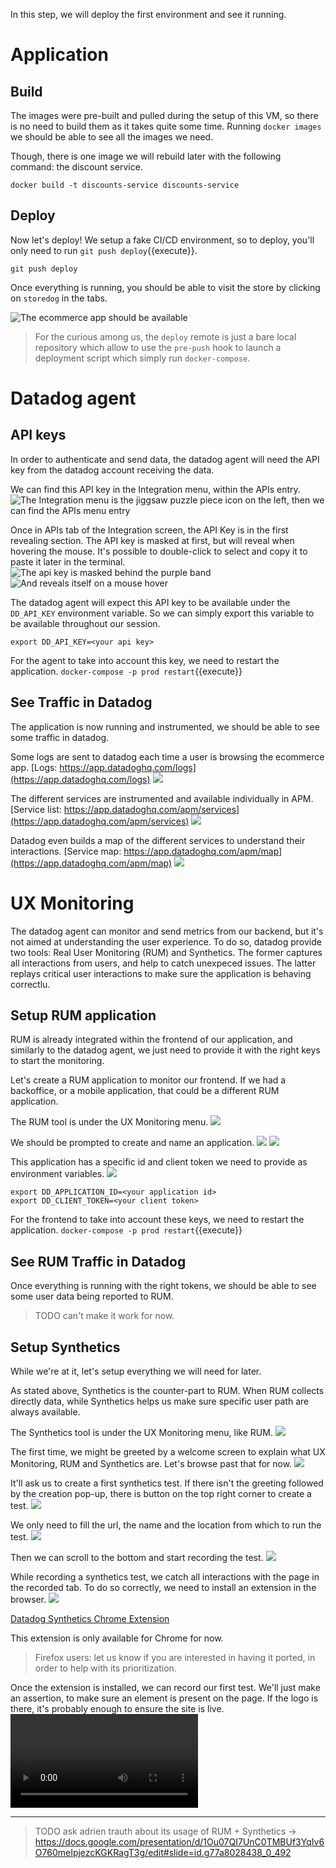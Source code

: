 In this step, we will deploy the first environment and see it running.

# Application

## Build

The images were pre-built and pulled during the setup of this VM, so there is no need to build them as it takes quite some time.
Running `docker images` we should be able to see all the images we need.

Though, there is one image we will rebuild later with the following command: the discount service.

```
docker build -t discounts-service discounts-service
```

## Deploy

Now let's deploy!
We setup a fake CI/CD environment, so to deploy, you'll only need to run `git push deploy`{{execute}}.

```
git push deploy
```

Once everything is running, you should be able to visit the store by clicking on `storedog` in the tabs.

![The ecommerce app should be available](assets/storedog.png)

> For the curious among us, the `deploy` remote is just a bare local repository which allow to use the `pre-push` hook to launch a deployment script which simply run `docker-compose`.

# Datadog agent

## API keys

In order to authenticate and send data, the datadog agent will need the API key from the datadog account receiving the data.

We can find this API key in the Integration menu, within the APIs entry.
![The Integration menu is the jiggsaw puzzle piece icon on the left, then we can find the APIs menu entry](assets/integrations.png)

Once in APIs tab of the Integration screen, the API Key is in the first revealing section.
The API key is masked at first, but will reveal when hovering the mouse.
It's possible to double-click to select and copy it to paste it later in the terminal.
![The api key is masked behind the purple band](assets/api-key-masked.png)
![And reveals itself on a mouse hover](assets/api-key-revealed.png)

The datadog agent will expect this API key to be available under the `DD_API_KEY` environment variable.
So we can simply export this variable to be available throughout our session.

```
export DD_API_KEY=<your api key>
```

For the agent to take into account this key, we need to restart the application.
`docker-compose -p prod restart`{{execute}}

## See Traffic in Datadog

The application is now running and instrumented, we should be able to see some traffic in datadog.

Some logs are sent to datadog each time a user is browsing the ecommerce app.
[Logs: https://app.datadoghq.com/logs](https://app.datadoghq.com/logs)
![](assets/logs.png)

The different services are instrumented and available individually in APM.
[Service list: https://app.datadoghq.com/apm/services](https://app.datadoghq.com/apm/services)
![](assets/logs.png)

Datadog even builds a map of the different services to understand their interactions.
[Service map: https://app.datadoghq.com/apm/map](https://app.datadoghq.com/apm/map)
![](assets/logs.png)

# UX Monitoring

The datadog agent can monitor and send metrics from our backend, but it's not aimed at understanding the user experience.
To do so, datadog provide two tools: Real User Monitoring (RUM) and Synthetics.
The former captures all interactions from users, and help to catch unexpeced issues.
The latter replays critical user interactions to make sure the application is behaving correctlu.

## Setup RUM application

RUM is already integrated within the frontend of our application, and similarly to the datadog agent, we just need to provide it with the right keys to start the monitoring.

Let's create a RUM application to monitor our frontend.
If we had a backoffice, or a mobile application, that could be a different RUM application.

The RUM tool is under the UX Monitoring menu.
![](assets/rum.png)

We should be prompted to create and name an application.
![](assets/rum-add-app.png)
![](assets/rum-setup-1.png)

This application has a specific id and client token we need to provide as environment variables.
![](assets/rum-setup-2.png)

```
export DD_APPLICATION_ID=<your application id>
export DD_CLIENT_TOKEN=<your client token>
```

For the frontend to take into account these keys, we need to restart the application.
`docker-compose -p prod restart`{{execute}}

## See RUM Traffic in Datadog

Once everything is running with the right tokens, we should be able to see some user data being reported to RUM.
> TODO can't make it work for now.

## Setup Synthetics

While we're at it, let's setup everything we will need for later.

As stated above, Synthetics is the counter-part to RUM. When RUM collects directly data, while Synthetics helps us make sure specific user path are always available.

The Synthetics tool is under the UX Monitoring menu, like RUM.
![](assets/synthetics.png)

The first time, we might be greeted by a welcome screen to explain what UX Monitoring, RUM and Synthetics are. Let's browse past that for now.
![](assets/synthetics-greetings.png)

It'll ask us to create a first synthetics test.
If there isn't the greeting followed by the creation pop-up, there is button on the top right corner to create a test.
![](assets/synthetics-start.png)

We only need to fill the url, the name and the location from which to run the test.
![](assets/synthetics-test-1.png)

Then we can scroll to the bottom and start recording the test.
![](assets/synthetics-test-2.png)

While recording a synthetics test, we catch all interactions with the page in the recorded tab. To do so correctly, we need to install an extension in the browser.
![](assets/synthetics-extension.png)

[Datadog Synthetics Chrome Extension](https://chrome.google.com/webstore/detail/datadog-test-recorder/kkbncfpddhdmkfmalecgnphegacgejoa)

This extension is only available for Chrome for now.
>Firefox users: let us know if you are interested in having it ported, in order to help with its prioritization.

Once the extension is installed, we can record our first test.
We'll just make an assertion, to make sure an element is present on the page.
If the logo is there, it's probably enough to ensure the site is live.
![](assets/synthetics-recording.mov)

---

> TODO ask adrien trauth about its usage of RUM + Synthetics
-> https://docs.google.com/presentation/d/1Ou07QI7UnC0TMBUf3YqIv6O760meIpjezcKGKRagT3g/edit#slide=id.g77a8028438_0_492

